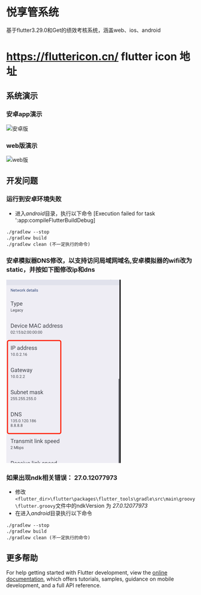 # 悦享管系统

基于flutter3.29.0和Get的绩效考核系统，涵盖web、ios、android
#  https://fluttericon.cn/   flutter icon 地址

## 系统演示
### 安卓app演示
![安卓版](安卓版演示.mov-compressed.gif)
### web版演示
![web版](web版演示.mov-compressed.gif)

## 开发问题
### 运行到安卓环境失败
* 进入*android*目录，执行以下命令 [Execution failed for task ':app:compileFlutterBuildDebug]
```shell
./gradlew --stop
./gradlew build
./gradlew clean (不一定执行的命令)
```

### 安卓模拟器DNS修改，以支持访问局域网域名,安卓模拟器的wifi改为static，并按如下图修改ip和dns
![android_dns.png](android_dns.png)

### 如果出现ndk相关错误： 27.0.12077973
* 修改`<flutter_dir>\flutter\packages\flutter_tools\gradle\src\main\groovy\flutter.groovy`文件中的ndkVersion 为 *27.0.12077973* 
* 在进入*android*目录执行以下命令
```shell
./gradlew --stop
./gradlew build
./gradlew clean (不一定执行的命令)
```

## 更多帮助
For help getting started with Flutter development, view the
[online documentation](https://docs.flutter.dev/), which offers tutorials,
samples, guidance on mobile development, and a full API reference.
